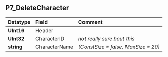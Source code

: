 ## P7\_DeleteCharacter ##
| **Datatype** | **Field** | **Comment** |
|:-------------|:----------|:------------|
| **UInt16** | Header |  |
| **UInt32** | CharacterID| _not really sure bout this_  |
| **string** | CharacterName | _(ConstSize = false, MaxSize = 20)_ |